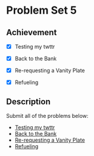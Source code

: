# Problem Set 5

## Achievement

- [x] Testing my twttr
- [x] Back to the Bank
- [x] Re-requesting a Vanity Plate
- [x] Refueling


## Description

Submit all of the problems below:
- [Testing my twttr](https://cs50.harvard.edu/python/2022/psets/5/test_twttr/)
- [Back to the Bank](https://cs50.harvard.edu/python/2022/psets/5/test_bank/)
- [Re-requesting a Vanity Plate](https://cs50.harvard.edu/python/2022/psets/5/test_plates/)
- [Refueling](https://cs50.harvard.edu/python/2022/psets/5/test_fuel/)